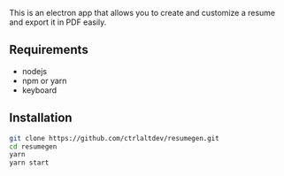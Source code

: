 This is an electron app that allows you to create and customize a resume and export it in PDF easily.

## Requirements

- nodejs
- npm or yarn
- keyboard

## Installation

```sh
git clone https://github.com/ctrlaltdev/resumegen.git
cd resumegen
yarn
yarn start
```
